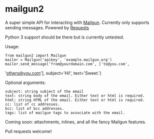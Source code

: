 mailgun2
========

A super simple API for interacting with [Mailgun](http://www.mailgun.com/). Currently only supports
sending messages. Powered by
[Requests](http://docs.python-requests.org/en/latest/)

Python 3 support should be there but is currently untested.

Usage:

    from mailgun2 import Mailgun
    mailer = Mailgun('apikey', 'example.mailgun.org')
    mailer.send_message('from@yourdomain.com', ['to@you.com',
'others@you.com'], subject='Hi!', text='Sweet.')

Optional arguments:

    subject: string subject of the email
    text: string body of the email. Either text or html is required.
    html: string HTML of the email. Either text or html is required.
    cc: list of cc addresses.
    bcc: list of bcc addresses.
    tags: list of mailgun tags to associate with the email.

Coming soon: attachments, inlines, and all the fancy Mailgun features.

Pull requests welcome!
